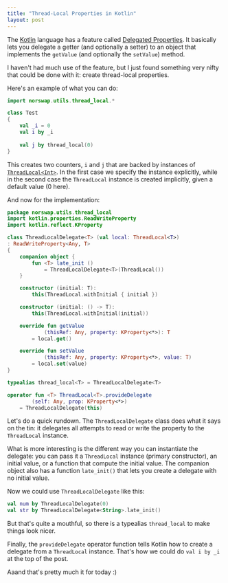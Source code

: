 ```yaml
---
title: "Thread-Local Properties in Kotlin"
layout: post
---
```


The [Kotlin] language has a feature called [Delegated Properties]. It basically
lets you delegate a getter (and optionally a setter) to an object that
implements the `getValue` (and optionally the `setValue`) method.

[Kotlin]: https://kotlinlang.org/
[Delegated Properties]: https://kotlinlang.org/docs/reference/delegated-properties.html

I haven't had much use of the feature, but I just found something very nifty
that could be done with it: create thread-local properties.

Here's an example of what you can do:

```kotlin
import norswap.utils.thread_local.*

class Test
{
    val _i = 0
    val i by _i
    
    val j by thread_local(0)
}
```

This creates two counters, `i` and `j` that are backed by instances of
[`ThreadLocal<Int>`]. In the first case we specify the instance explicitly,
while in the second case the `ThreadLocal` instance is created implicitly, given
a default value (0 here).

[`ThreadLocal<Int>`]: https://docs.oracle.com/javase/8/docs/api/java/lang/ThreadLocal.html

And now for the implementation:

```kotlin
package norswap.utils.thread_local
import kotlin.properties.ReadWriteProperty
import kotlin.reflect.KProperty

class ThreadLocalDelegate<T> (val local: ThreadLocal<T>)
: ReadWriteProperty<Any, T>
{
    companion object {
        fun <T> late_init ()
            = ThreadLocalDelegate<T>(ThreadLocal())
    }

    constructor (initial: T):
        this(ThreadLocal.withInitial { initial })

    constructor (initial: () -> T):
        this(ThreadLocal.withInitial(initial))

    override fun getValue
            (thisRef: Any, property: KProperty<*>): T
        = local.get()

    override fun setValue
            (thisRef: Any, property: KProperty<*>, value: T)
        = local.set(value)
}

typealias thread_local<T> = ThreadLocalDelegate<T>

operator fun <T> ThreadLocal<T>.provideDelegate
        (self: Any, prop: KProperty<*>)
    = ThreadLocalDelegate(this)
```

Let's do a quick rundown. The `ThreadLocalDelegate` class does what it says on
the tin: it delegates all attempts to read or write the property to the
`ThreadLocal` instance.

What is more interesting is the different way you can instantiate the delegate:
you can pass it a `ThreadLocal` instance (primary constructor), an initial
value, or a function that compute the initial value. The companion object also
has a function `late_init()` that lets you create a delegate with no initial
value.

Now we could use `ThreadLocalDelegate` like this:

```kotlin
val num by ThreadLocalDelegate(0)
val str by ThreadLocalDelegate<String>.late_init()
```

But that's quite a mouthful, so there is a typealias `thread_local` to make
things look nicer.

Finally, the `provideDelegate` operator function tells Kotlin how to create a
delegate from a `ThreadLocal` instance. That's how we could do `val i by _i` at
the top of the post.

Aaand that's pretty much it for today :)
